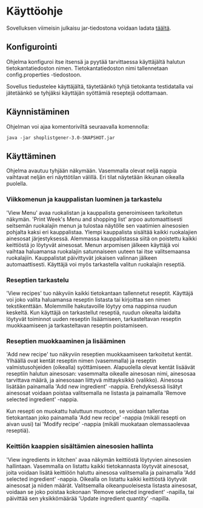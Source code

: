 # Käyttöohje

Sovelluksen viimeisin julkaisu jar-tiedostona voidaan ladata [täältä](https://github.com/tspaanan/shoplist-gener/releases/tag/lopullinenpalautus).

## Konfigurointi

Ohjelma konfiguroi itse itsensä ja pyytää tarvittaessa käyttäjältä halutun tietokantatiedoston nimen. Tietokantatiedoston nimi tallennetaan config.properties -tiedostoon.

Sovellus tiedustelee käyttäjältä, täytetäänkö tyhjä tietokanta testidatalla vai jätetäänkö se tyhjäksi käyttäjän syöttämiä reseptejä odottamaan.

## Käynnistäminen

Ohjelman voi ajaa komentoriviltä seuraavalla komennolla:
```
java -jar shoplistgener-3.0-SNAPSHOT.jar
```

## Käyttäminen

Ohjelma avautuu tyhjään näkymään. Vasemmalla olevat neljä nappia vaihtavat neljän eri näyttötilan välillä. Eri tilat näytetään ikkunan oikealla puolella.

### Viikkomenun ja kauppalistan luominen ja tarkastelu

'View Menu' avaa ruokalistan ja kauppalista generoimiseen tarkoitetun näkymän. 'Print Week's Menu and shopping list' arpoo automaattisesti seitsemän ruokalajin menun ja tulostaa näytölle sen vaatimien ainesosien pohjalta kaksi eri kauppalistaa. Ylempi kauppalista sisältää kaikki ruokalajien ainesosat järjestyksessä. Alemmassa kauppalistassa siitä on poistettu kaikki keittiöstä jo löytyvät ainesosat. Menun arpomisen jälkeen käyttäjä voi vaihtaa haluamansa ruokalajin satunnaiseen uuteen tai itse valitsemaansa ruokalajiin. Kauppalistat päivittyvät jokaisen valinnan jälkeen automaattisesti. Käyttäjä voi myös tarkastella valitun ruokalajin reseptiä.

### Reseptien tarkastelu

'View recipes' tuo näkyviin kaikki tietokantaan tallennetut reseptit. Käyttäjä voi joko valita haluamansa reseptin listasta tai kirjoittaa sen nimen tekstikenttään. Molemmille hakutavoille löytyy oma nappinsa ruudun keskeltä. Kun käyttäjä on tarkastellut reseptiä, ruudun oikealta laidalta löytyvät toiminnot uuden reseptin lisäämiseen, tarkasteltavan reseptin muokkaamiseen ja tarkasteltavan reseptin poistamiseen.

### Reseptien muokkaaminen ja lisääminen

'Add new recipe' tuo näkyviin reseptien muokkaamiseen tarkoitetut kentät. Ylhäällä ovat kentät reseptin nimen (vasemmalla) ja reseptin valmistusohjeiden (oikealla) syöttämiseen. Alapuolella olevat kentät lisäävät reseptiin halutun ainesosan: vasemmalta oikealle ainesosan nimi, ainesosaa tarvittava määrä, ja ainesosaan liittyvä mittayksikkö (valikko). Ainesosa lisätään painamalla 'Add new ingredient' -nappia. Erehdyksessä lisätyt ainesosat voidaan poistaa valitsemalla ne listasta ja painamalla 'Remove selected ingredient' -nappia.

Kun resepti on muokattu haluttuun muotoon, se voidaan tallentaa tietokantaan joko painamalla 'Add new recipe' -nappia (mikäli resepti on aivan uusi) tai 'Modify recipe' -nappia (mikäli muokataan olemassaolevaa reseptiä).

### Keittiön kaappien sisältämien ainesosien hallinta

'View ingredients in kitchen' avaa näkymän keittiöstä löytyvien ainesosien hallintaan. Vasemmalla on listattu kaikki tietokannasta löytyvät ainesosat, joita voidaan lisätä keittiöön haluttu ainesosa valitsemalla ja painamalla 'Add selected ingredient' -nappia. Oikealla on listattu kaikki keittiöstä löytyvät ainesosat ja niiden määrät. Valitsemalla oikeanpuoleisesta listasta ainesosat, voidaan se joko poistaa kokonaan 'Remove selected ingredient' -napilla, tai päivittää sen yksikkömäärää 'Update ingredient quantity' -napilla.